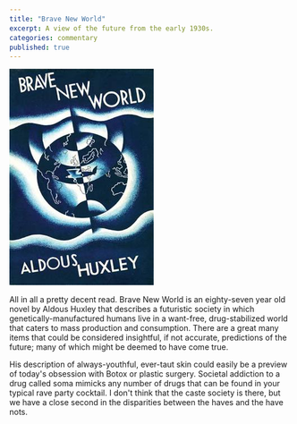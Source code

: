 ```yaml
---
title: "Brave New World"
excerpt: A view of the future from the early 1930s.
categories: commentary
published: true
---
```

!["Brave New World"](/images/BraveNewWorld.jpg)

All in all a pretty decent read. Brave New World is an eighty-seven year old novel by Aldous Huxley that describes a futuristic society in which genetically-manufactured humans live in a want-free, drug-stabilized world that caters to mass production and consumption. There are a great many items that could be considered insightful, if not accurate, predictions of the future; many of which might be deemed to have come true. 

His description of always-youthful, ever-taut skin could easily be a preview of today's obsession with Botox or plastic surgery. Societal addiction to a drug called soma mimicks any number of drugs that can be found in your typical rave party cocktail. I don't think that the caste society is there, but we have a close second in the disparities between the haves and the have nots.  
